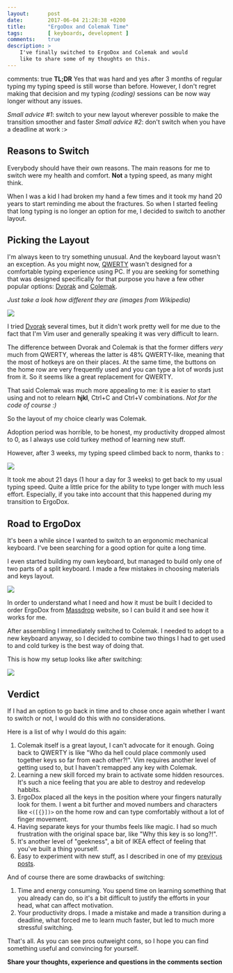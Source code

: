 ```yaml
---
layout:      post
date:        2017-06-04 21:28:38 +0200
title:       "ErgoDox and Colemak Time"
tags:        [ keyboards, development ]
comments:    true
description: >
    I've finally switched to ErgoDox and Colemak and would
    like to share some of my thoughts on this.
---
```

comments:    true
**TL;DR** Yes that was hard and yes after 3 months of regular typing my typing
speed is still worse than before. However, I don't regret making that decision
and my typing _(coding)_ sessions can be now way longer without any issues.

*Small advice #1*: switch to your new layout wherever possible to make the transition smoother and faster
*Small advice #2*: don't switch when you have a deadline at work :>

## Reasons to Switch

Everybody should have their own reasons. The main reasons for me to switch were my health and comfort. **Not** a typing speed, as many might think.

When I was a kid I had broken my hand a few times and it took my hand 20 years to start reminding me about the fractures. So when I started feeling that long typing is no longer an option for me, I decided to switch to another layout.

## Picking the Layout

I'm always keen to try something unusual. And the keyboard layout wasn't an exception. As you might now, [QWERTY][3] wasn't designed for a comfortable typing experience using PC. If you are seeking for something that was designed specifically for that purpose you have a few other popular options: [Dvorak][2] and [Colemak][1].

_Just take a look how different they are (images from Wikipedia)_

![](/uploads/7f935629a3ed24093d3a18e72c268bfc)

I tried [Dvorak][2] several times, but it didn't work pretty well for me due to the fact that I'm Vim user and generally speaking it was very difficult to learn.

The difference between Dvorak and Colemak is that the former differs _very_ much from QWERTY, whereas the latter is 48% QWERTY-like, meaning that the most of hotkeys are on their places. At the same time, the buttons on the home row are very frequently used and you can type a lot of words just from it. So it seems like a great replacement for QWERTY.

That said Colemak was much more appealing to me: it is easier to start using and not to relearn **hjkl**, Ctrl+C and Ctrl+V combinations. *Not for the code of course :)*

So the layout of my choice clearly was Colemak.

Adoption period was horrible, to be honest, my productivity dropped almost to 0, as I always use cold turkey method of learning new stuff.

However, after 3 weeks, my typing speed climbed back to norm, thanks to [](https://www.keybr.com/):

![](/uploads/c0f8a8f68868b9cb47c26651695c7195)

It took me about 21 days (1 hour a day for 3 weeks) to get back to my usual typing speed. Quite a little price for the ability to type longer with much less effort. Especially, if you take into account that this happened during my transition to ErgoDox.

## Road to ErgoDox

It's been a while since I wanted to switch to an ergonomic mechanical keyboard. I've been searching for a good option for quite a long time.

I even started building my own keyboard, but managed to build only one of two parts of a split keyboard. I made a few mistakes in choosing materials and keys layout.

![](/uploads/cf584255d30a4a98915e75d22874f99e)

In order to understand what I need and how it must be built I decided to order ErgoDox from [Massdrop](https://www.massdrop.com/r/GF8XYU) website, so I can build it and see how it works for me.

After assembling I immediately switched to Colemak. I needed to adopt to a new keyboard anyway, so I decided to combine two things I had to get used to and cold turkey is the best way of doing that.

This is how my setup looks like after switching:

![](/uploads/9aaf19e70b5f04b8c0d855a671e6c225)

## Verdict

If I had an option to go back in time and to chose once again whether I want to switch or not, I would do this with no considerations.

Here is a list of why I would do this again:

1. Colemak itself is a great layout, I can't advocate for it enough. Going back to QWERTY is like "Who da hell could place commonly used together keys so far from each other?!". Vim requires another level of getting used to, but I haven't remapped any key with Colemak.
2. Learning a new skill forced my brain to activate some hidden resources. It's such a nice feeling that you are able to destroy and redevelop habbits.
3. ErgoDox placed all the keys in the position where your fingers naturally look for them. I went a bit further and moved numbers and characters like `<([{}])>` on the home row and can type comfortably without a lot of finger movement.
4. Having separate keys for your thumbs feels like magic. I had so much frustration with the original space bar, like "Why this key is so long?!".
5. It's another level of "geekness", a bit of IKEA effect of feeling that you've built a thing yourself.
6. Easy to experiment with new stuff, as I described in one of my [previous posts](https://kuzzmi.com/blog/no-numbers-symbols-first).

And of course there are some drawbacks of switching:

1. Time and energy consuming. You spend time on learning something that you already can do, so it's a bit difficult to justify the efforts in your head, what can affect motivation.
2. Your productivity drops. I made a mistake and made a transition during a deadline, what forced me to learn much faster, but led to much more stressful switching.

That's all. As you can see pros outweight cons, so I hope you can find something useful and convincing for yourself.

**Share your thoughts, experience and questions in the comments section**

[1]: https://colemak.com/
[2]: http://www.dvorak-keyboard.com/
[3]: https://en.wikipedia.org/wiki/QWERTY

